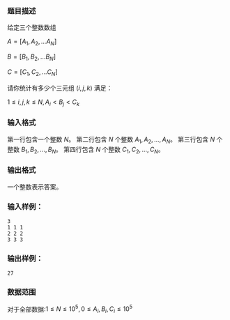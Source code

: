 ###  题目描述
给定三个整数数组

$A = [A_1,A_2,…A_N]$

$B = [B_1,B_2,…B_N]$

$C = [C_1,C_2,…C_N]$

请你统计有多少个三元组 $(i,j,k)$ 满足：

$1 \leq i,j,k \leq N,A_i \lt B_j \lt C_k$
### 输入格式
第一行包含一个整数 $N$。
第二行包含 $N$ 个整数 $A_1,A_2,\dots,A_N$。
第三行包含 $N$ 个整数 $B_1,B_2,\dots,B_N$。
第四行包含 $N$ 个整数 $C_1,C_2,\dots,C_N$。

### 输出格式
一个整数表示答案。
### 输入样例：
```
3
1 1 1
2 2 2
3 3 3
```
### 输出样例：
```
27
```
### 数据范围
对于全部数据:$1 \leq N \leq 10^5,0 \leq A_i,B_i,C_i \leq 10^5$